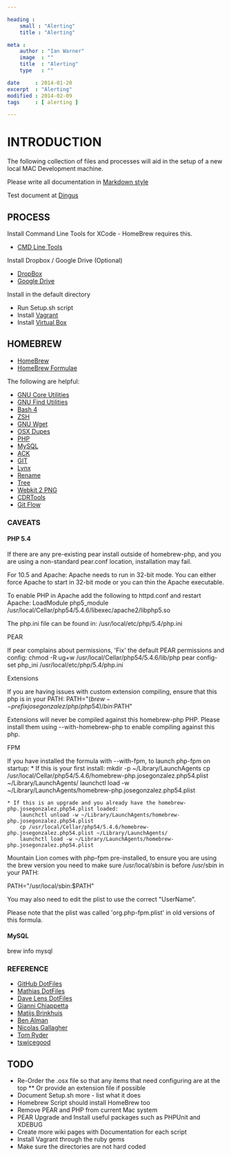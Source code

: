 ```yaml
---

heading :
    small : "Alerting"
    title : "Alerting"

meta :
    author : "Ian Warner"
    image  : ""
    title  : "Alerting"
    type   : ""

date     : 2014-01-20
excerpt  : "Alerting"
modified : 2014-02-09
tags     : [ alerting ]

---
```


# INTRODUCTION

The following collection of files and processes will aid in the setup of a new
local MAC Development machine.

Please write all documentation in [Markdown style](http://daringfireball.net/projects/markdown/)

Test document at [Dingus](http://daringfireball.net/projects/markdown/dingus)

## PROCESS

Install Command Line Tools for XCode - HomeBrew requires this.

* [CMD Line Tools](https://developer.apple.com/downloads/index.action)

Install Dropbox / Google Drive (Optional)

* [DropBox](http://db.tt/ustBzUf)
* [Google Drive](https://tools.google.com/dlpage/drive)

Install in the default directory

* Run Setup.sh script
* Install [Vagrant](http://vagrantup.com/)
* Install [Virtual Box](https://www.virtualbox.org/wiki/Downloads/)

## HOMEBREW

* [HomeBrew](http://mxcl.github.com/homebrew/)
* [HomeBrew Formulae](https://github.com/mxcl/homebrew/tree/master/Library/Formula)

The following are helpful:

* [GNU Core Utilities](http://www.gnu.org/software/coreutils/)
* [GNU Find Utilities](http://www.gnu.org/software/findutils/)
* [Bash 4](http://www.gnu.org/software/bash/)
* [ZSH](http://www.zsh.org/)
* [GNU Wget](http://www.gnu.org/software/wget/)
* [OSX Dupes](https://github.com/Homebrew/homebrew-dupes)
* [PHP](https://github.com/josegonzalez/homebrew-php)
* [MySQL](https://github.com/mxcl/homebrew)
* [ACK](http://betterthangrep.com/)
* [GIT](http://git-scm.com)
* [Lynx](http://lynx.isc.org/)
* [Rename](http://plasmasturm.org/code/rename)
* [Tree](http://mama.indstate.edu/users/ice/tree/)
* [Webkit 2 PNG](http://www.paulhammond.org/webkit2png/)
* [CDRTools]()
* [Git Flow](https://github.com/nvie/gitflow)

### CAVEATS

#### PHP 5.4

If there are any pre-existing pear install outside of homebrew-php, and you are
using a non-standard pear.conf location, installation may fail.

For 10.5 and Apache:
    Apache needs to run in 32-bit mode. You can either force Apache to start
    in 32-bit mode or you can thin the Apache executable.

To enable PHP in Apache add the following to httpd.conf and restart Apache:
    LoadModule php5_module /usr/local/Cellar/php54/5.4.6/libexec/apache2/libphp5.so

The php.ini file can be found in:
    /usr/local/etc/php/5.4/php.ini

PEAR

If pear complains about permissions, 'Fix' the default PEAR permissions and config:
    chmod -R ug+w /usr/local/Cellar/php54/5.4.6/lib/php
    pear config-set php_ini /usr/local/etc/php/5.4/php.ini

Extensions

If you are having issues with custom extension compiling, ensure that this php is
in your PATH:
    PATH="$(brew --prefix josegonzalez/php/php54)/bin:$PATH"

Extensions will never be compiled against this homebrew-php PHP. Please install them
using --with-homebrew-php to enable compiling against this php.

FPM

If you have installed the formula with --with-fpm, to launch php-fpm on startup:
    * If this is your first install:
        mkdir -p ~/Library/LaunchAgents
        cp /usr/local/Cellar/php54/5.4.6/homebrew-php.josegonzalez.php54.plist ~/Library/LaunchAgents/
        launchctl load -w ~/Library/LaunchAgents/homebrew-php.josegonzalez.php54.plist

    * If this is an upgrade and you already have the homebrew-php.josegonzalez.php54.plist loaded:
        launchctl unload -w ~/Library/LaunchAgents/homebrew-php.josegonzalez.php54.plist
        cp /usr/local/Cellar/php54/5.4.6/homebrew-php.josegonzalez.php54.plist ~/Library/LaunchAgents/
        launchctl load -w ~/Library/LaunchAgents/homebrew-php.josegonzalez.php54.plist

Mountain Lion comes with php-fpm pre-installed, to ensure you are using the brew version you need to make sure /usr/local/sbin is before /usr/sbin in your PATH:

  PATH="/usr/local/sbin:$PATH"

You may also need to edit the plist to use the correct "UserName".

Please note that the plist was called 'org.php-fpm.plist' in old versions of this formula.

#### MySQL

brew info mysql

### REFERENCE

* [GitHub DotFiles](http://dotfiles.github.com/)
* [Mathias DotFiles](https://github.com/mathiasbynens/dotfiles)
* [Dave Lens DotFiles](https://github.com/davelens/dotfiles)
* [Gianni Chiappetta](https://github.com/gf3/dotfiles)
* [Matijs Brinkhuis](https://github.com/matijs/dotfiles)
* [Ben Alman](https://github.com/cowboy/dotfiles)
* [Nicolas Gallagher](https://github.com/necolas/dotfiles)
* [Tom Ryder](https://github.com/tejr/dotfiles)
* [tswicegood](https://github.com/revans/bash-it)

## TODO

* Re-Order the .osx file so that any items that need configuring are at the top
** Or provide an extension file if possible
* Document Setup.sh more - list what it does
* Homebrew Script should install HomeBrew too
* Remove PEAR and PHP from current Mac system
* PEAR Upgrade and Install useful packages such as PHPUnit and XDEBUG
* Create more wiki pages with Documentation for each script
* Install Vagrant through the ruby gems
* Make sure the directories are not hard coded